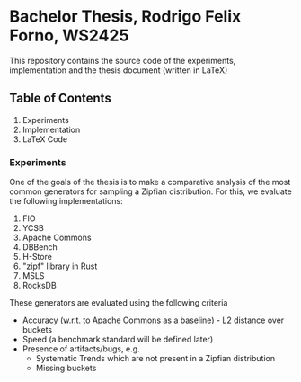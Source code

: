 # Bachelor Thesis, Rodrigo Felix Forno, WS2425
This repository contains the source code of the experiments, implementation and the thesis document (written in LaTeX)

## Table of Contents
1. Experiments
2. Implementation
3. LaTeX Code

### Experiments
One of the goals of the thesis is to make a comparative analysis of the most common generators for sampling a Zipfian distribution. For this, we evaluate the following implementations:
1. FIO
2. YCSB
3. Apache Commons
4. DBBench
5. H-Store
6. "zipf" library in Rust
7. MSLS
8. RocksDB

These generators are evaluated using the following criteria
-  Accuracy (w.r.t. to Apache Commons as a baseline) - L2 distance over buckets
-  Speed (a benchmark standard will be defined later)
-  Presence of artifacts/bugs, e.g.
    - Systematic Trends which are not present in a Zipfian distribution
    - Missing buckets


